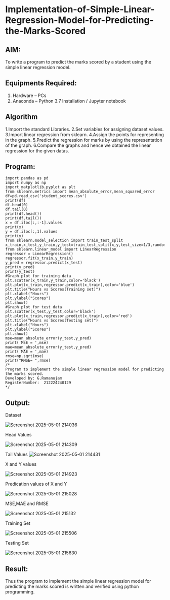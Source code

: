# Implementation-of-Simple-Linear-Regression-Model-for-Predicting-the-Marks-Scored

## AIM:
To write a program to predict the marks scored by a student using the simple linear regression model.

## Equipments Required:
1. Hardware – PCs
2. Anaconda – Python 3.7 Installation / Jupyter notebook

## Algorithm
1.Import the standard Libraries.
2.Set variables for assigning dataset values.
3.Import linear regression from sklearn.
4.Assign the points for representing in the graph.
5.Predict the regression for marks by using the representation of the graph.
6.Compare the graphs and hence we obtained the linear regression for the given datas.

## Program:
```
import pandas as pd
import numpy as np
import matplotlib.pyplot as plt
from sklearn.metrics import mean_absolute_error,mean_squared_error
df=pd.read_csv('student_scores.csv')
print(df)
df.head(0)
df.tail(0)
print(df.head())
print(df.tail())
x = df.iloc[:,:-1].values
print(x)
y = df.iloc[:,1].values
print(y)
from sklearn.model_selection import train_test_split
x_train,x_test,y_train,y_test=train_test_split(x,y,test_size=1/3,random_state=0)
from sklearn.linear_model import LinearRegression
regressor = LinearRegression()
regressor.fit(x_train,y_train)
y_pred = regressor.predict(x_test)
print(y_pred)
print(y_test)
#Graph plot for training data
plt.scatter(x_train,y_train,color='black')
plt.plot(x_train,regressor.predict(x_train),color='blue')
plt.title("Hours vs Scores(Training set)")
plt.xlabel("Hours")
plt.ylabel("Scores")
plt.show()
#Graph plot for test data
plt.scatter(x_test,y_test,color='black')
plt.plot(x_train,regressor.predict(x_train),color='red')
plt.title("Hours vs Scores(Testing set)")
plt.xlabel("Hours")
plt.ylabel("Scores")
plt.show()
mse=mean_absolute_error(y_test,y_pred)
print('MSE = ',mse)
mae=mean_absolute_error(y_test,y_pred)
print('MAE = ',mae)
rmse=np.sqrt(mse)
print("RMSE= ",rmse)
/*
Program to implement the simple linear regression model for predicting the marks scored.
Developed by: G.Ramanujam 
RegisterNumber:  212224240129
*/
```

## Output:
Dataset


![Screenshot 2025-05-01 214036](https://github.com/user-attachments/assets/2c2718f1-6dcb-4065-8aa2-97c867cee045)



Head Values


![Screenshot 2025-05-01 214309](https://github.com/user-attachments/assets/70edcfbd-5583-407a-ad9b-c25297437647)

Tail Values
![Screenshot 2025-05-01 214431](https://github.com/user-attachments/assets/98e60c7d-68a9-41b3-b89c-a2c5fa2eb375)



X and Y values


![Screenshot 2025-05-01 214923](https://github.com/user-attachments/assets/b0d5f20e-1314-48c6-8140-76a01d0fe484)


Predication values of X and Y


![Screenshot 2025-05-01 215028](https://github.com/user-attachments/assets/398ebc69-d2f4-49ed-b704-ef281642b870)


MSE,MAE and RMSE


![Screenshot 2025-05-01 215132](https://github.com/user-attachments/assets/d2965bd6-9b70-455a-994f-ec165e2c33da)


Training Set


![Screenshot 2025-05-01 215506](https://github.com/user-attachments/assets/07dcf91f-dab5-473f-8e0e-7b34985118c6)


Testing Set


![Screenshot 2025-05-01 215630](https://github.com/user-attachments/assets/394aaffc-7ef6-4b58-8646-1ae7cce8a84f)


## Result:
Thus the program to implement the simple linear regression model for predicting the marks scored is written and verified using python programming.
